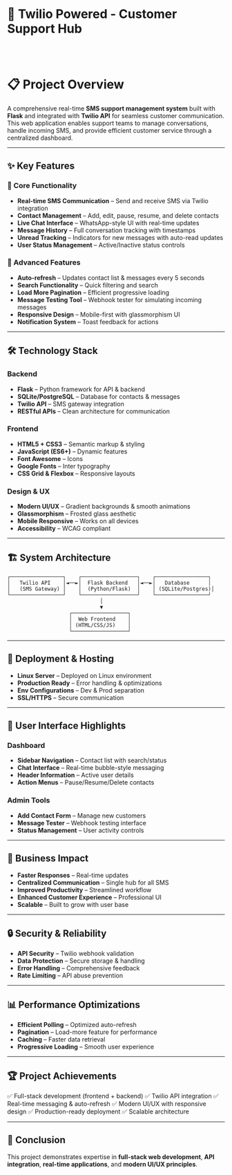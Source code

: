 # 🚀 Twilio Powered - Customer Support Hub
<br><br>
# 📋 Project Overview

A comprehensive real-time **SMS support management system** built with **Flask** and integrated with **Twilio API** for seamless customer communication. This web application enables support teams to manage conversations, handle incoming SMS, and provide efficient customer service through a centralized dashboard.

---

## ✨ Key Features

### 🎯 Core Functionality

* **Real-time SMS Communication** – Send and receive SMS via Twilio integration
* **Contact Management** – Add, edit, pause, resume, and delete contacts
* **Live Chat Interface** – WhatsApp-style UI with real-time updates
* **Message History** – Full conversation tracking with timestamps
* **Unread Tracking** – Indicators for new messages with auto-read updates
* **User Status Management** – Active/Inactive status controls

### 🔧 Advanced Features

* **Auto-refresh** – Updates contact list & messages every 5 seconds
* **Search Functionality** – Quick filtering and search
* **Load More Pagination** – Efficient progressive loading
* **Message Testing Tool** – Webhook tester for simulating incoming messages
* **Responsive Design** – Mobile-first with glassmorphism UI
* **Notification System** – Toast feedback for actions

---

## 🛠️ Technology Stack

### Backend

* **Flask** – Python framework for API & backend
* **SQLite/PostgreSQL** – Database for contacts & messages
* **Twilio API** – SMS gateway integration
* **RESTful APIs** – Clean architecture for communication

### Frontend

* **HTML5 + CSS3** – Semantic markup & styling
* **JavaScript (ES6+)** – Dynamic features
* **Font Awesome** – Icons
* **Google Fonts** – Inter typography
* **CSS Grid & Flexbox** – Responsive layouts

### Design & UX

* **Modern UI/UX** – Gradient backgrounds & smooth animations
* **Glassmorphism** – Frosted glass aesthetic
* **Mobile Responsive** – Works on all devices
* **Accessibility** – WCAG compliant

---

## 🏗️ System Architecture

```
┌─────────────────┐    ┌──────────────────┐    ┌─────────────────┐
│   Twilio API    │◄──►│  Flask Backend   │◄──►│   Database      │
│   (SMS Gateway) │    │  (Python/Flask)  │    │ (SQLite/Postgres)│
└─────────────────┘    └──────────────────┘    └─────────────────┘
                              │
                              ▼
                    ┌──────────────────┐
                    │  Web Frontend    │
                    │ (HTML/CSS/JS)    │
                    └──────────────────┘
```

---

## 🚀 Deployment & Hosting

* **Linux Server** – Deployed on Linux environment
* **Production Ready** – Error handling & optimizations
* **Env Configurations** – Dev & Prod separation
* **SSL/HTTPS** – Secure communication

---

## 📱 User Interface Highlights

### Dashboard

* **Sidebar Navigation** – Contact list with search/status
* **Chat Interface** – Real-time bubble-style messaging
* **Header Information** – Active user details
* **Action Menus** – Pause/Resume/Delete contacts

### Admin Tools

* **Add Contact Form** – Manage new customers
* **Message Tester** – Webhook testing interface
* **Status Management** – User activity controls

---

## 🎯 Business Impact

* **Faster Responses** – Real-time updates
* **Centralized Communication** – Single hub for all SMS
* **Improved Productivity** – Streamlined workflow
* **Enhanced Customer Experience** – Professional UI
* **Scalable** – Built to grow with user base

---

## 🔒 Security & Reliability

* **API Security** – Twilio webhook validation
* **Data Protection** – Secure storage & handling
* **Error Handling** – Comprehensive feedback
* **Rate Limiting** – API abuse prevention

---

## 📊 Performance Optimizations

* **Efficient Polling** – Optimized auto-refresh
* **Pagination** – Load-more feature for performance
* **Caching** – Faster data retrieval
* **Progressive Loading** – Smooth user experience

---

## 🏆 Project Achievements

✅ Full-stack development (frontend + backend)
✅ Twilio API integration
✅ Real-time messaging & auto-refresh
✅ Modern UI/UX with responsive design
✅ Production-ready deployment
✅ Scalable architecture

---

## 📌 Conclusion

This project demonstrates expertise in **full-stack web development**, **API integration**, **real-time applications**, and **modern UI/UX principles**.

